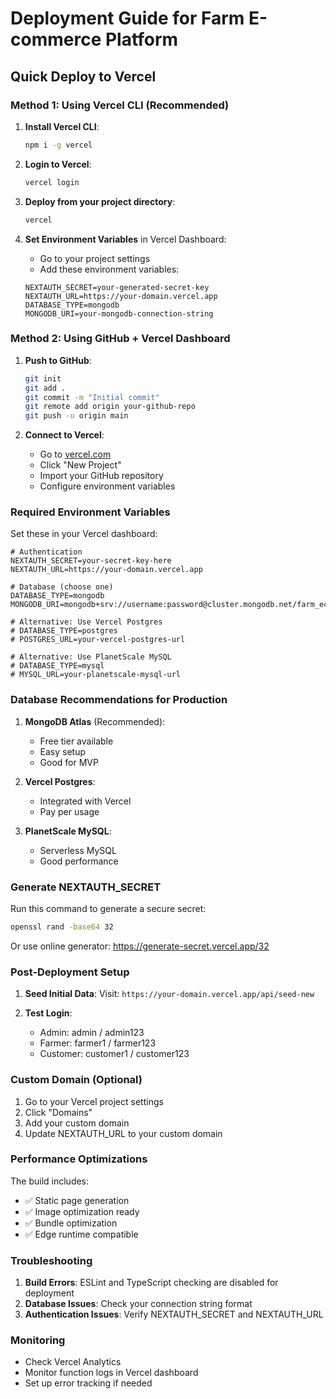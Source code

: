 # Deployment Guide for Farm E-commerce Platform

## Quick Deploy to Vercel

### Method 1: Using Vercel CLI (Recommended)

1. **Install Vercel CLI**:
   ```bash
   npm i -g vercel
   ```

2. **Login to Vercel**:
   ```bash
   vercel login
   ```

3. **Deploy from your project directory**:
   ```bash
   vercel
   ```

4. **Set Environment Variables** in Vercel Dashboard:
   - Go to your project settings
   - Add these environment variables:
   ```
   NEXTAUTH_SECRET=your-generated-secret-key
   NEXTAUTH_URL=https://your-domain.vercel.app
   DATABASE_TYPE=mongodb
   MONGODB_URI=your-mongodb-connection-string
   ```

### Method 2: Using GitHub + Vercel Dashboard

1. **Push to GitHub**:
   ```bash
   git init
   git add .
   git commit -m "Initial commit"
   git remote add origin your-github-repo
   git push -u origin main
   ```

2. **Connect to Vercel**:
   - Go to [vercel.com](https://vercel.com)
   - Click "New Project"
   - Import your GitHub repository
   - Configure environment variables

### Required Environment Variables

Set these in your Vercel dashboard:

```env
# Authentication
NEXTAUTH_SECRET=your-secret-key-here
NEXTAUTH_URL=https://your-domain.vercel.app

# Database (choose one)
DATABASE_TYPE=mongodb
MONGODB_URI=mongodb+srv://username:password@cluster.mongodb.net/farm_ecommerce

# Alternative: Use Vercel Postgres
# DATABASE_TYPE=postgres
# POSTGRES_URL=your-vercel-postgres-url

# Alternative: Use PlanetScale MySQL
# DATABASE_TYPE=mysql
# MYSQL_URL=your-planetscale-mysql-url
```

### Database Recommendations for Production

1. **MongoDB Atlas** (Recommended):
   - Free tier available
   - Easy setup
   - Good for MVP

2. **Vercel Postgres**:
   - Integrated with Vercel
   - Pay per usage

3. **PlanetScale MySQL**:
   - Serverless MySQL
   - Good performance

### Generate NEXTAUTH_SECRET

Run this command to generate a secure secret:
```bash
openssl rand -base64 32
```

Or use online generator: https://generate-secret.vercel.app/32

### Post-Deployment Setup

1. **Seed Initial Data**:
   Visit: `https://your-domain.vercel.app/api/seed-new`

2. **Test Login**:
   - Admin: admin / admin123
   - Farmer: farmer1 / farmer123
   - Customer: customer1 / customer123

### Custom Domain (Optional)

1. Go to your Vercel project settings
2. Click "Domains"
3. Add your custom domain
4. Update NEXTAUTH_URL to your custom domain

### Performance Optimizations

The build includes:
- ✅ Static page generation
- ✅ Image optimization ready
- ✅ Bundle optimization
- ✅ Edge runtime compatible

### Troubleshooting

1. **Build Errors**: ESLint and TypeScript checking are disabled for deployment
2. **Database Issues**: Check your connection string format
3. **Authentication Issues**: Verify NEXTAUTH_SECRET and NEXTAUTH_URL

### Monitoring

- Check Vercel Analytics
- Monitor function logs in Vercel dashboard
- Set up error tracking if needed
